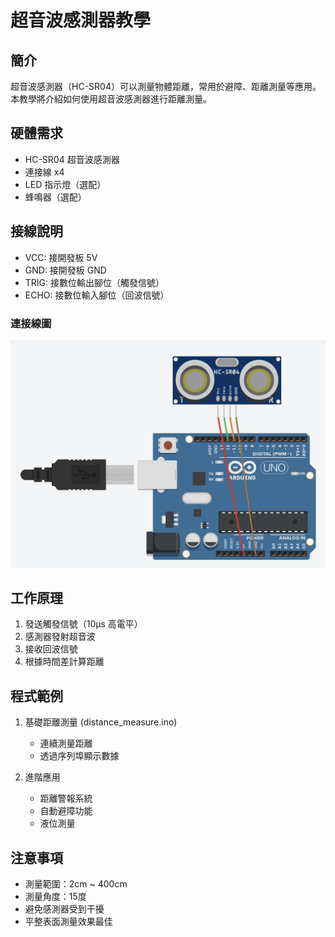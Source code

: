 # 超音波感測器教學

## 簡介
超音波感測器（HC-SR04）可以測量物體距離，常用於避障、距離測量等應用。本教學將介紹如何使用超音波感測器進行距離測量。

## 硬體需求
- HC-SR04 超音波感測器
- 連接線 x4
- LED 指示燈（選配）
- 蜂鳴器（選配）

## 接線說明
- VCC: 接開發板 5V
- GND: 接開發板 GND
- TRIG: 接數位輸出腳位（觸發信號）
- ECHO: 接數位輸入腳位（回波信號）

### 連接線圖
![超音波感測器連接線圖](./images/distance_measure.png)

## 工作原理
1. 發送觸發信號（10μs 高電平）
2. 感測器發射超音波
3. 接收回波信號
4. 根據時間差計算距離

## 程式範例
1. 基礎距離測量 (distance_measure.ino)
   - 連續測量距離
   - 透過序列埠顯示數據

2. 進階應用
   - 距離警報系統
   - 自動避障功能
   - 液位測量

## 注意事項
- 測量範圍：2cm ~ 400cm
- 測量角度：15度
- 避免感測器受到干擾
- 平整表面測量效果最佳